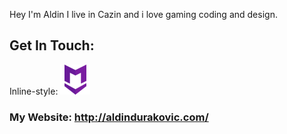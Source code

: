 Hey I'm Aldin
I live in Cazin and i love gaming coding and design.




## Get In Touch:
Inline-style: 
![alt text](https://github.com/adam-p/markdown-here/raw/master/src/common/images/icon48.png "Logo Title Text 1")







### My Website: http://aldindurakovic.com/
